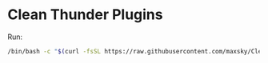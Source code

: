 # Clean Thunder Plugins

Run:

```bash
/bin/bash -c "$(curl -fsSL https://raw.githubusercontent.com/maxsky/CleanThunderPlugins/main/CleanThunderPlugins.sh)"
```
